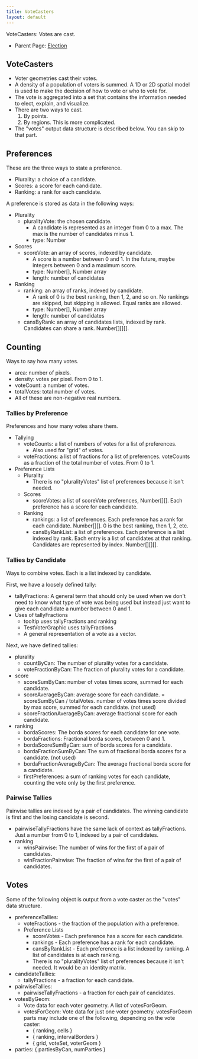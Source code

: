 ```yaml
---
title: VoteCasters
layout: default
---
```


VoteCasters: Votes are cast.

* Parent Page: [Election](election.md)

## VoteCasters

* Voter geometries cast their votes. 
* A density of a population of voters is summed. A 1D or 2D spatial model is used to make the decision of how to vote or who to vote for. 
* The vote is aggregated into a set that contains the information needed to elect, explain, and visualize.
* There are two ways to cast.
  1. By points.
  2. By regions. This is more complicated.
* The "votes" output data structure is described below. You can skip to that part.

## Preferences

These are the three ways to state a preference.

* Plurality: a choice of a candidate.
* Scores: a score for each candidate. 
* Ranking: a rank for each candidate.  

A preference is stored as data in the following ways:

* Plurality
  * pluralityVote: the chosen candidate. 
    * A candidate is represented as an integer from 0 to a max. The max is the number of candidates minus 1.
    * type: Number
* Scores
  * scoreVote: an array of scores, indexed by candidate. 
    * A score is a number between 0 and 1. In the future, maybe integers between 0 and a maximum score.
    * type: Number[], Number array
    * length: number of candidates
* Ranking
  * ranking: an array of ranks, indexed by candidate. 
    * A rank of 0 is the best ranking, then 1, 2, and so on. No rankings are skipped, but skipping is allowed. Equal ranks are allowed.
    * type: Number[], Number array
    * length: number of candidates
  * cansByRank: an array of candidates lists, indexed by rank. Candidates can share a rank. Number[][][].

## Counting

Ways to say how many votes.

* area: number of pixels.
* density: votes per pixel. From 0 to 1.
* voteCount: a number of votes.
* totalVotes: total number of votes.
* All of these are non-negative real numbers.

### Tallies by Preference

Preferences and how many votes share them.

* Tallying
  * voteCounts: a list of numbers of votes for a list of preferences.
    * Also used for "grid" of votes.
  * voteFractions: a list of fractions for a list of preferences. voteCounts as a fraction of the total number of votes.  From 0 to 1.
* Preference Lists
  * Plurality
    * There is no "pluralityVotes" list of preferences because it isn't needed.
  * Scores
    * scoreVotes: a list of scoreVote preferences, Number[][]. Each preference has a score for each candidate.
  * Ranking
    * rankings: a list of preferences. Each preference has a rank for each candidate. Number[][]. 0 is the best ranking, then 1, 2, etc.
    * cansByRankList: a list of preferences. Each preference is a list indexed by rank. Each entry is a list of candidates at that ranking. Candidates are represented by index. Number[][][].

### Tallies by Candidate

Ways to combine votes. Each is a list indexed by candidate.

First, we have a loosely defined tally:

* tallyFractions: A general term that should only be used when we don't need to know what type of vote was being used but instead just want to give each candidate a number between 0 and 1.
* Uses of tallyFractions
  * tooltip uses tallyFractions and ranking
  * TestVoterGraphic uses tallyFractions
  * A general representation of a vote as a vector.

Next, we have defined tallies:

* plurality
  * countByCan: The number of plurality votes for a candidate.
  * voteFractionByCan: The fraction of plurality votes for a candidate.
* score
  * scoreSumByCan: number of votes times score, summed for each candidate.
  * scoreAverageByCan: average score for each candidate. = scoreSumByCan / totalVotes. number of votes times score divided by max score, summed for each candidate. (not used)
  * scoreFractionAverageByCan: average fractional score for each candidate.
* ranking
  * bordaScores: The borda scores for each candidate for one vote.
  * bordaFractions: Fractional borda scores, between 0 and 1.
  * bordaScoreSumByCan: sum of borda scores for a candidate.
  * bordaFractionSumByCan: The sum of fractional borda scores for a candidate. (not used)
  * bordaFractionAverageByCan: The average fractional borda score for a candidate.
  * firstPreferences: a sum of ranking votes for each candidate, counting the vote only by the first preference.

### Pairwise Tallies

Pairwise tallies are indexed by a pair of candidates. The winning candidate is first and the losing candidate is second.
* pairwiseTallyFractions have the same lack of context as tallyFractions. Just a number from 0 to 1, indexed by a pair of candidates.
* ranking
  * winsPairwise: The number of wins for the first of a pair of candidates.
  * winFractionPairwise: The fraction of wins for the first of a pair of candidates.

## Votes

Some of the following object is output from a vote caster as the "votes" data structure.

* preferenceTallies:
  * voteFractions - the fraction of the population with a preference.
  * Preference Lists
    * scoreVotes - Each preference has a score for each candidate.
    * rankings - Each preference has a rank for each candidate.
    * cansByRankList - Each preference is a list indexed by ranking. A list of candidates is at each ranking.
    * There is no "pluralityVotes" list of preferences because it isn't needed. It would be an identity matrix.  
* candidateTallies:
  * tallyFractions - a fraction for each candidate.  
* pairwiseTallies:
  * pairwiseTallyFractions - a fraction for each pair of candidates.
* votesByGeom:
  * Vote data for each voter geometry. A list of votesForGeom. 
  * votesForGeom: Vote data for just one voter geometry. votesForGeom parts may include one of the following, depending on the vote caster:
    * { ranking, cells }
    * { ranking, intervalBorders }
    * { grid, voteSet, voterGeom }  
* parties: { partiesByCan, numParties }
  